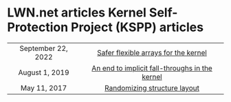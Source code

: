   # LWN.net articles Kernel Self-Protection Project (KSPP) articles

| | |
 | :------: | :-----: |
| September 22, 2022 | [Safer flexible arrays for the kernel](https://lwn.net/Articles/908817/) |
| August 1, 2019     | [An end to implicit fall-throughs in the kernel](https://lwn.net/Articles/794944/) |
| May 11, 2017       | [Randomizing structure layout](https://lwn.net/Articles/722293/) |
